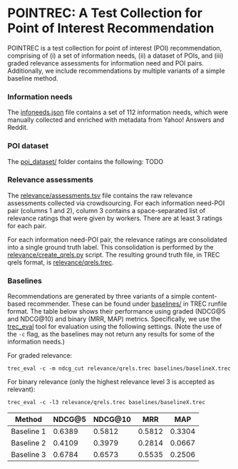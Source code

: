 # POINTREC: A Test Collection for Point of Interest Recommendation

POINTREC is a test collection for point of interest (POI) recommendation, comprising of (i) a set of information needs, (ii) a dataset of POIs, and (iii) graded relevance assessments for information need and POI pairs. Additionally, we include recommendations by multiple variants of a simple baseline method.

### Information needs

The [infoneeds.json](infoneeds.json) file contains a set of 112 information needs, which were manually collected and enriched with metadata from Yahoo! Answers and Reddit.


### POI dataset

The [poi_dataset/](poi_dataset/) folder contains the following: TODO


### Relevance assessments

The [relevance/assessments.tsv](relevance/assessments.tsv) file contains the raw relevance assessments collected via crowdsourcing.  For each information need-POI pair (columns 1 and 2), column 3 contains a space-separated list of relevance ratings that were given by workers.  There are at least 3 ratings for each pair.

For each information need-POI pair, the relevance ratings are consolidated into a single ground truth label.  This consolidation is performed by the [relevance/create_qrels.py](relevance/create_qrels.py) script.  The resulting ground truth file, in TREC qrels format, is [relevance/qrels.trec](relevance/qrels.trec).


### Baselines

Recommendations are generated by three variants of a simple content-based recommender.  These can be found under [baselines/](baselines/) in TREC runfile format.  The table below shows their performance using graded (NDCG@5 and NDCG@10) and binary (MRR, MAP) metrics.  Specifically, we use the [trec_eval](https://github.com/usnistgov/trec_eval) tool for evaluation using the following settings.  (Note the use of the `-c` flag, as the baselines may not return any results for some of the information needs.)

For graded relevance:

```
trec_eval -c -m ndcg_cut relevance/qrels.trec baselines/baselineX.trec
```

For binary relevance (only the highest relevance level 3 is accepted as relevant):

```
trec_eval -c -l3 relevance/qrels.trec baselines/baselineX.trec
```

| Method | NDCG@5 | NDCG@10 | MRR | MAP |
| -- | -- | -- | -- | -- |
| Baseline 1 | 0.6389 | 0.5812 | 0.5812 | 0.3304 |
| Baseline 2 | 0.4109 | 0.3979 | 0.2814 | 0.0667 |
| Baseline 3 | 0.6784 | 0.6573 | 0.5535 | 0.2506 |
